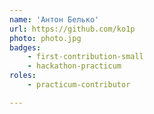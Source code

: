 ```yaml
---
name: 'Антон Белько'
url: https://github.com/ko1p
photo: photo.jpg
badges:
    - first-contribution-small
    - hackathon-practicum
roles:
    - practicum-contributor

---
```


